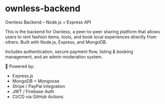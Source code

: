 # ownless-backend
Ownless Backend – Node.js + Express API

This is the backend for Ownless, a peer-to-peer sharing platform that allows users to rent fashion items, tools, and book local experiences directly from others. Built with Node.js, Express, and MongoDB.

Includes authentication, secure payment flow, listing & booking management, and an admin moderation system.

🚀 Powered by:
- Express.js
- MongoDB + Mongoose
- Stripe / PayPal integration
- JWT / Firebase Auth
- CI/CD via GitHub Actions
